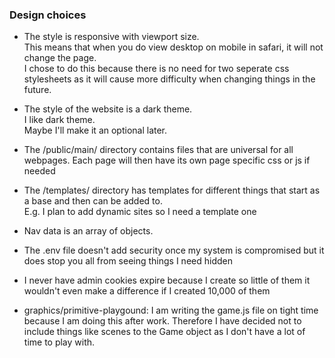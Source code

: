 ### Design choices
- The style is responsive with viewport size.  
This means that when you do view desktop on mobile in safari, it will not change the page.  
I chose to do this because there is no need for two seperate css stylesheets as it will cause more difficulty when changing things in the future.

- The style of the website is a dark theme.  
I like dark theme.  
Maybe I'll make it an optional later.

- The /public/main/ directory contains files that are universal for all webpages. Each page will then have its own page specific css or js if needed

- The /templates/ directory has templates for different things that start as a base and then can be added to.  
E.g. I plan to add dynamic sites so I need a template one

- Nav data is an array of objects.

- The .env file doesn't add security once my system is compromised but it does stop you all from seeing things I need hidden

- I never have admin cookies expire because I create so little of them it wouldn't even make a difference if I created 10,000 of them

- graphics/primitive-playgound: I am writing the game.js file on tight time because I am doing this after work. Therefore I have decided not to include things like scenes to the Game object as I don't have a lot of time to play with.